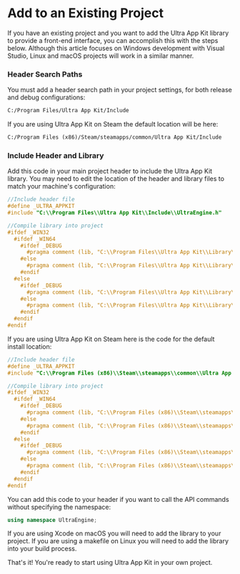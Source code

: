# Add to an Existing Project

If you have an existing project and you want to add the Ultra App Kit library to provide a front-end interface, you can accomplish this with the steps below. Although this article focuses on Windows development with Visual Studio, Linux and macOS projects will work in a similar manner.

### Header Search Paths

You must add a header search path in your project settings, for both release and debug configurations:
```txt
C:/Program Files/Ultra App Kit/Include
```

If you are using Ultra App Kit on Steam the default location will be here:
```txt
C:/Program Files (x86)/Steam/steamapps/common/Ultra App Kit/Include
```

### Include Header and Library

Add this code in your main project header to include the Ultra App Kit library. You may need to edit the location of the header and library files to match your machine's configuration:

```c++
//Include header file
#define _ULTRA_APPKIT
#include "C:\\Program Files\\Ultra App Kit\\Include\\UltraEngine.h"

//Compile library into project
#ifdef _WIN32
  #ifdef _WIN64
    #ifdef _DEBUG
      #pragma comment (lib, "C:\\Program Files\\Ultra App Kit\\Library\\win64\\Debug\\AppKit.lib")
    #else
      #pragma comment (lib, "C:\\Program Files\\Ultra App Kit\\Library\\win64\\Release\\AppKit.lib")
    #endif
  #else
    #ifdef _DEBUG
      #pragma comment (lib, "C:\\Program Files\\Ultra App Kit\\Library\\win32\\Debug\\AppKit.lib")
    #else
      #pragma comment (lib, "C:\\Program Files\\Ultra App Kit\\Library\\win32\\Release\\AppKit.lib")
    #endif  
  #endif  
#endif
```

If you are using Ultra App Kit on Steam here is the code for the default install location:

```c++
//Include header file
#define _ULTRA_APPKIT
#include "C:\\Program Files (x86)\\Steam\\steamapps\\common\\Ultra App Kit\\Include\\UltraEngine.h"

//Compile library into project
#ifdef _WIN32
  #ifdef _WIN64
    #ifdef _DEBUG
      #pragma comment (lib, "C:\\Program Files (x86)\\Steam\\steamapps\\common\\Ultra App Kit\\Library\\win64\\Debug\\AppKit.lib")
    #else
      #pragma comment (lib, "C:\\Program Files (x86)\\Steam\\steamapps\\common\\Ultra App Kit\\Library\\win64\\Release\\AppKit.lib")
    #endif
  #else
    #ifdef _DEBUG
      #pragma comment (lib, "C:\\Program Files (x86)\\Steam\\steamapps\\common\\Ultra App Kit\\Library\\win32\\Debug\\AppKit.lib")
    #else
      #pragma comment (lib, "C:\\Program Files (x86)\\Steam\\steamapps\\common\\Ultra App Kit\\Library\\win32\\Release\\AppKit.lib")
    #endif
  #endif  
#endif
```

You can add this code to your header if you want to call the API commands without specifying the namespace:

```c++
using namespace UltraEngine;
```
If you are using Xcode on macOS you will need to add the library to your project. If you are using a makefile on Linux you will need to add the library into your build process.

That's it! You're ready to start using Ultra App Kit in your own project.
